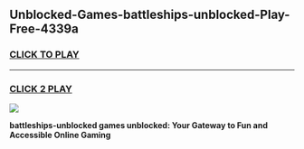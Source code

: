 
## Unblocked-Games-battleships-unblocked-Play-Free-4339a
<h3>
<a href="https://premium76.site?title=battleships-unblocked&ref=21A">CLICK TO PLAY</a></h3>
<hr>

<h3>
<a href="https://premium76.site?title=battleships-unblocked&ref=21A">CLICK 2 PLAY</a>
  
</h3>

<a href="https://premium76.site?title=battleships-unblocked&ref=21A"><img src="https://clearcache.store/games.png"></a>


**battleships-unblocked games unblocked: Your Gateway to Fun and Accessible Online Gaming**
